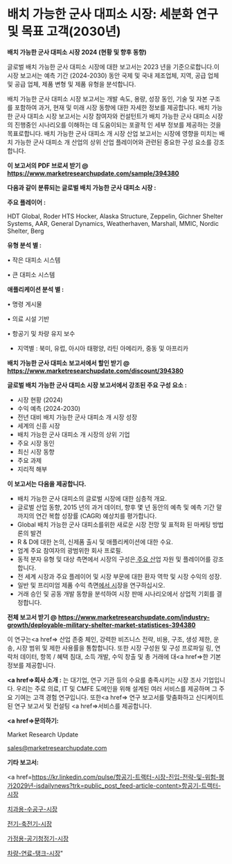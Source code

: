# 배치 가능한 군사 대피소 시장: 세분화 연구 및 목표 고객(2030년)

<strong>배치 가능한 군사 대피소 시장 2024 (현황 및 향후 동향)</strong>

글로벌 배치 가능한 군사 대피소 시장에 대한 보고서는 2023 년을 기준으로합니다.이 시장 보고서는 예측 기간 (2024-2030) 동안 국제 및 국내 제조업체, 지역, 공급 업체 및 공급 업체, 제품 변형 및 제품 유형을 분석합니다.

배치 가능한 군사 대피소 시장 보고서는 개발 속도, 용량, 성장 동인, 기술 및 자본 구조를 포함하여 과거, 현재 및 미래 시장 동향에 대한 자세한 정보를 제공합니다. 배치 가능한 군사 대피소 시장 보고서는 시장 참여자와 컨설턴트가 배치 가능한 군사 대피소 시장의 진행중인 시나리오를 이해하는 데 도움이되는 포괄적 인 세부 정보를 제공하는 것을 목표로합니다. 배치 가능한 군사 대피소 개 시장 산업 보고서는 시장에 영향을 미치는 배치 가능한 군사 대피소 개 산업의 상위 산업 플레이어와 관련된 중요한 구성 요소를 강조합니다.



<strong>이 보고서의 PDF 브로셔 받기 @ <a href=https://www.marketresearchupdate.com/sample/394380>https://www.marketresearchupdate.com/sample/394380</a></strong>



<strong>다음과 같이 분류되는 글로벌 배치 가능한 군사 대피소 시장 :</strong>



<strong>주요 플레이어 :</strong>

HDT Global, Roder HTS Hocker, Alaska Structure, Zeppelin, Gichner Shelter Systems, AAR, General Dynamics, Weatherhaven, Marshall, MMIC, Nordic Shelter, Berg



<strong>유형 분석 별 :</strong>

• 작은 대피소 시스템

• 큰 대피소 시스템



<strong>애플리케이션 분석 별 :</strong>

• 명령 게시물

• 의료 시설 기반

• 항공기 및 차량 유지 보수

<ul>
  <li>지역별 : 북미, 유럽, 아시아 태평양, 라틴 아메리카, 중동 및 아프리카</li>
</ul>


<strong>배치 가능한 군사 대피소 보고서에서 할인 받기 @ <a href=https://www.marketresearchupdate.com/discount/394380>https://www.marketresearchupdate.com/discount/394380</a></strong>



<strong>글로벌 배치 가능한 군사 대피소 시장 보고서에서 강조된 주요 구성 요소 :</strong>
<ul>
  <li>시장 현황 (2024)</li>
  <li>수익 예측 (2024-2030)</li>
  <li>전년 대비 배치 가능한 군사 대피소 개 시장 성장</li>
  <li>세계의 신흥 시장</li>
  <li>배치 가능한 군사 대피소 개 시장의 상위 기업</li>
  <li>주요 시장 동인</li>
  <li>최신 시장 동향</li>
  <li>주요 과제</li>
  <li>지리적 해부</li>
</ul>


<strong>이 보고서는 다음을 제공합니다.</strong>
<ul>
  <li>배치 가능한 군사 대피소의 글로벌 시장에 대한 심층적 개요.</li>
  <li>글로벌 산업 동향, 2015 년의 과거 데이터, 향후 몇 년 동안의 예측 및 예측 기간 말까지의 연간 복합 성장률 (CAGR) 예상치를 평가합니다.</li>
  <li>Global 배치 가능한 군사 대피소를위한 새로운 시장 전망 및 표적화 된 마케팅 방법론의 발견</li>
  <li>R &amp; D에 대한 논의, 신제품 출시 및 애플리케이션에 대한 수요.</li>
  <li>업계 주요 참여자의 광범위한 회사 프로필.</li>
  <li>동적 분자 유형 및 대상 측면에서 시장의 구성은<a href=> 주요 산</a>업 자원 및 플레이어를 강조합니다.</li>
  <li>전 세계 시장과 주요 플레이어 및 시장 부문에 대한 환자 역학 및 시장 수익의 성장.</li>
  <li>일반 및 프리미엄 제품 수익 측면<a href=>에서 시</a>장을 연구하십시오.</li>
  <li>거래 승인 및 공동 개발 동향을 분석하여 시장 판매 시나리오에서 상업적 기회를 결정합니다.</li>
</ul>



<strong>전체 보고서 받기 @ <a href=https://www.marketresearchupdate.com/industry-growth/deployable-military-shelter-market-statistices-394380>https://www.marketresearchupdate.com/industry-growth/deployable-military-shelter-market-statistices-394380</a></strong>

이 연구는<a href=> 산업 존중</a> 체인, 강력한 비즈니스 전략, 비용, 구조, 생성 제한, 운송, 시장 범위 및 제한 사용률을 통합합니다. 또한 시장 구성원 및 구성 프로파일 링, 연락처 데이터, 항목 / 혜택 침대, 소득 개발, 수익 창출 및 총 거래에 대<a href=>한 기본 </a>정보를 제공합니다.



<strong><a href=>회사 소</a>개 :</strong>
는 대기업, 연구 기관 등의 수요를 충족시키는 시장 조사 기업입니다. 우리는 주로 의료, IT 및 CMFE 도메인을 위해 설계된 여러 서비스를 제공하며 그 주요 기여는 고객 경험 연구입니다. 또한<a href=> 연구 보</a>고서를 맞춤화하고 신디케이트 된 연구 보고서 및 컨설팅 <a href=>서비스</a>를 제공합니다.



<strong><a href=>문의하기:</a></strong>

Market Research Update

sales@marketresearchupdate.com



<strong>기타 보고서:</strong>

<a href=https://kr.linkedin.com/pulse/항공기-트랙터-시장-진입-전략-및-위험-평가2029년-isdailynews?trk=public_post_feed-article-content>항공기-트랙터-시장</a>

<a href=https://www.linkedin.com/pulse/치과용-수공구-시장-진입-전략-및-위험-평가2029년-analytics-alchemy-360-analysis/>치과용-수공구-시장</a>

<a href=https://www.linkedin.com/pulse/전기-축전기-시장-경쟁-분석-및-성장-잠재력-2029-consumer-connection-chronicles-24--m6fzf/>전기-축전기-시장</a>

<a href=https://www.linkedin.com/pulse/가정용-공기청정기-시장-동향-및-성장-전망-trend-tracking-tips-360-analysis-yw5xf/>가정용-공기청정기-시장</a>

<a href=https://www.linkedin.com/pulse/차량-연료-탱크-시장-동향-및-성장-전망-consumer-connection-compendium-ana-ixxsf/>차량-연료-탱크-시장</a>"
